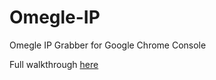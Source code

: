 # Omegle-IP
Omegle IP Grabber for Google Chrome Console

Full walkthrough [here](https://github.com/ImEonXD/Omegle-IP/releases/latest)
